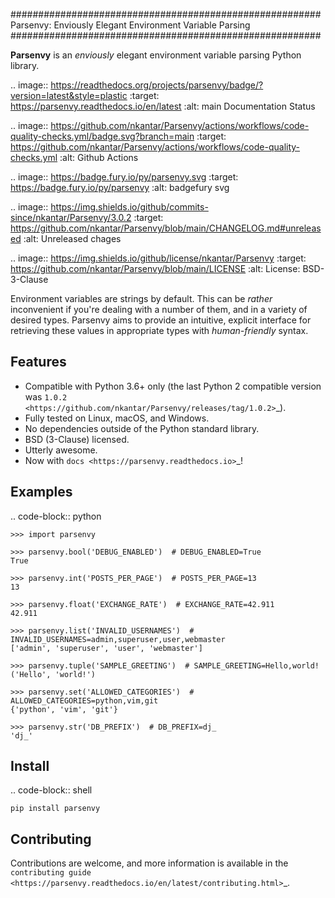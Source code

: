 ########################################################
Parsenvy: Enviously Elegant Environment Variable Parsing
########################################################

**Parsenvy** is an *enviously* elegant environment variable parsing Python library.

.. image:: https://readthedocs.org/projects/parsenvy/badge/?version=latest&style=plastic
        :target: https://parsenvy.readthedocs.io/en/latest
        :alt: main Documentation Status

.. image:: https://github.com/nkantar/Parsenvy/actions/workflows/code-quality-checks.yml/badge.svg?branch=main
        :target: https://github.com/nkantar/Parsenvy/actions/workflows/code-quality-checks.yml
        :alt: Github Actions

.. image:: https://badge.fury.io/py/parsenvy.svg
        :target: https://badge.fury.io/py/parsenvy
        :alt: badgefury svg

.. image:: https://img.shields.io/github/commits-since/nkantar/Parsenvy/3.0.2
        :target: https://github.com/nkantar/Parsenvy/blob/main/CHANGELOG.md#unreleased
        :alt: Unreleased chages

.. image:: https://img.shields.io/github/license/nkantar/Parsenvy
        :target: https://github.com/nkantar/Parsenvy/blob/main/LICENSE
        :alt: License: BSD-3-Clause

Environment variables are strings by default. This can be *rather* inconvenient if you're dealing with a number of them, and in a variety of desired types. Parsenvy aims to provide an intuitive, explicit interface for retrieving these values in appropriate types with *human-friendly* syntax.


Features
--------

- Compatible with Python 3.6+ only (the last Python 2 compatible version was `1.0.2 <https://github.com/nkantar/Parsenvy/releases/tag/1.0.2>`_).
- Fully tested on Linux, macOS, and Windows.
- No dependencies outside of the Python standard library.
- BSD (3-Clause) licensed.
- Utterly awesome.
- Now with `docs <https://parsenvy.readthedocs.io>`_!


Examples
--------

.. code-block:: python

    >>> import parsenvy

    >>> parsenvy.bool('DEBUG_ENABLED')  # DEBUG_ENABLED=True
    True

    >>> parsenvy.int('POSTS_PER_PAGE')  # POSTS_PER_PAGE=13
    13

    >>> parsenvy.float('EXCHANGE_RATE')  # EXCHANGE_RATE=42.911
    42.911

    >>> parsenvy.list('INVALID_USERNAMES')  # INVALID_USERNAMES=admin,superuser,user,webmaster
    ['admin', 'superuser', 'user', 'webmaster']

    >>> parsenvy.tuple('SAMPLE_GREETING')  # SAMPLE_GREETING=Hello,world!
    ('Hello', 'world!')

    >>> parsenvy.set('ALLOWED_CATEGORIES')  # ALLOWED_CATEGORIES=python,vim,git
    {'python', 'vim', 'git'}

    >>> parsenvy.str('DB_PREFIX')  # DB_PREFIX=dj_
    'dj_'


Install
-------

.. code-block:: shell

    pip install parsenvy


Contributing
------------

Contributions are welcome, and more information is available in the `contributing guide <https://parsenvy.readthedocs.io/en/latest/contributing.html>`_.
